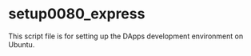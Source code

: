 # setup0080_express
This script file is for setting up the DApps development environment on Ubuntu.
